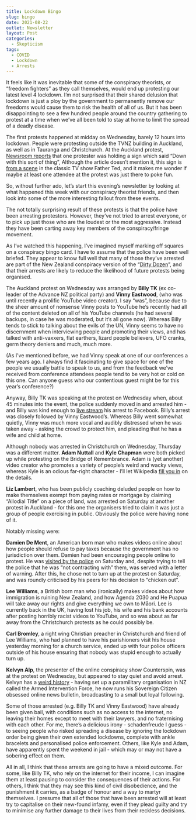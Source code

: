 ```yaml
---
title: Lockdown Bingo
slug: bingo
date: 2021-08-22
outlet: Newsletter
layout: Post
categories:
  - Skepticism
tags:
  - COVID
  - Lockdown
  - Arrests
---
```


It feels like it was inevitable that some of the conspiracy theorists, or “freedom fighters” as they call themselves, would end up protesting our latest level 4 lockdown. I’m not surprised that their shared delusion that lockdown is just a ploy by the government to permanently remove our freedoms would cause them to risk the health of all of us. But it has been disappointing to see a few hundred people around the country gathering to protest at a time when we’ve all been told to stay at home to limit the spread of a deadly disease.

<!-- more -->

The first protests happened at midday on Wednesday, barely 12 hours into lockdown. People were protesting outside the TVNZ building in Auckland, as well as in Tauranga and Christchurch. At the Auckland protest, [Newsroom reports](https://www.newsroom.co.nz/four-arrests-at-anti-lockdown-protest-in-auckland) that one protester was holding a sign which said “Down with this sort of thing”, Although the article doesn’t mention it, this sign is [from a scene](https://youtu.be/gT9xuXQjxMM) in the classic TV show Father Ted, and it makes me wonder if maybe at least one attendee at the protest was just there to poke fun.

So, without further ado, let’s start this evening’s newsletter by looking at what happened this week with our conspiracy theorist friends, and then look into some of the more interesting fallout from these events.

The not totally surprising result of these protests is that the police have been arresting protestors. However, they’ve not tried to arrest everyone, or to pick up just those who are the loudest or the most aggressive. Instead they have been carting away key members of the conspiracy/fringe movement.

As I’ve watched this happening, I’ve imagined myself marking off squares on a conspiracy bingo card. I have to assume that the police have been well briefed. They appear to know full well that many of those they’ve arrested are part of the New Zealand conspiracy version of the “[Dirty Dozen](https://www.stuff.co.nz/national/health/coronavirus/300260979/disinformation-dozen-launch-65pc-of-antivax-messages)”, and that their arrests are likely to reduce the likelihood of future protests being organised.

The Auckland protest on Wednesday was arranged by **Billy TK** (ex co-leader of the Advance NZ political party) and **Vinny Eastwood**, (who was until recently a prolific YouTube video creator). I say “was”, because due to the sheer amount of nonsense Vinny posts to YouTube he’s recently had all of the content deleted on all of his YouTube channels (he had several backups, in case he was moderated, but it’s all gone now). Whereas Billy tends to stick to talking about the evils of the UN, Vinny seems to have no discernment when interviewing people and promoting their views, and has talked with anti-vaxxers, flat earthers, lizard people believers, UFO cranks, germ theory deniers and much, much more.

(As I’ve mentioned before, we had Vinny speak at one of our conferences a few years ago. I always find it fascinating to give space for one of the people we usually battle to speak to us, and from the feedback we’ve received from conference attendees people tend to be very hot or cold on this one. Can anyone guess who our contentious guest might be for this year’s conference?)

Anyway, Billy TK was speaking at the protest on Wednesday when, about 45 minutes into the event, the police suddenly moved in and arrested him - and Billy was kind enough to [live stream](https://www.facebook.com/BillyTeKahikaofficial/videos/999839707435654) his arrest to Facebook. Billy’s arrest was closely followed by Vinny Eastwood’s. Whereas Billy went somewhat quietly, Vinny was much more vocal and audibly distressed when he was taken away - asking the crowd to protect him, and pleading that he has a wife and child at home.

Although nobody was arrested in Christchurch on Wednesday, Thursday was a different matter. **Adam Nuttall** and **Kyle Chapman** were both picked up while protesting on the Bridge of Remembrance. Adam is (yet another) video creator who promotes a variety of people’s weird and wacky views, whereas Kyle is an odious far-right character - I’ll let Wikipedia [fill you in](https://en.wikipedia.org/wiki/Kyle_Chapman_(New_Zealand_activist)) on the details.

**Liz Lambert**, who has been publicly coaching deluded people on how to make themselves exempt from paying rates or mortgage by claiming “Allodial Title” on a piece of land, was arrested on Saturday at another protest in Auckland - for this one the organisers tried to claim it was just a group of people exercising in public. Obviously the police were having none of it.

Notably missing were:

**Damien De Ment**, an American born man who makes videos online about how people should refuse to pay taxes because the government has no jurisdiction over them. Damien had been encouraging people online to protest. He was [visited by the police](https://www.facebook.com/damien.dement.nzl/posts/10157784464060683) on Saturday and, despite trying to tell the police that he was “not contracting with” them, was served with a letter of warning. After this, he chose not to turn up at the protest on Saturday, and was roundly criticised by his peers for his decision to “chicken out”.

**Lee Williams**, a British born man who (ironically) makes videos about how immigration is ruining New Zealand, and how Agenda 2030 and He Puapua will take away our rights and give everything we own to Māori. Lee is currently back in the UK, having lost his job, his wife and his bank accounts after posting horribly racist videos to YouTube, and so was about as far away from the Christchurch protests as he could possibly be.

**Carl Bromley**, a right wing Christian preacher in Christchurch and friend of Lee Williams, who had planned to have his parishioners visit his house yesterday morning for a church service, ended up with four police officers outside of his house ensuring that nobody was stupid enough to actually turn up.

**Kelvyn Alp**, the presenter of the online conspiracy show Counterspin, was at the protest on Wednesday, but appeared to stay quiet and avoid arrest. Kelvyn has a [weird history](https://en.wikipedia.org/wiki/Kelvyn_Alp) - having set up a paramilitary organisation in NZ called the Armed Intervention Force, he now runs his Sovereign Citizen obsessed online news bulletin, broadcasting to a small but loyal following.

Some of those arrested (e.g. Billy TK and Vinny Eastwood) have already been given bail, with conditions such as no access to the internet, no leaving their homes except to meet with their lawyers, and no fraternising with each other. For me, there’s a delicious irony - schadenfreude I guess - to seeing people who risked spreading a disease by ignoring the lockdown order being given their own extended lockdowns, complete with ankle bracelets and personalised police enforcement. Others, like Kyle and Adam, have apparently spent the weekend in jail - which may or may not have a sobering effect on them.

All in all, I think that these arrests are going to have a mixed outcome. For some, like Billy TK, who rely on the internet for their income, I can imagine them at least pausing to consider the consequences of their actions. For others, I think that they may see this kind of civil disobedience, and the punishment it carries, as a badge of honour and a way to martyr themselves. I presume that all of those that have been arrested will at least try to capitalise on their new-found infamy, even if they plead guilty and try to minimise any further damage to their lives from their reckless decisions.
